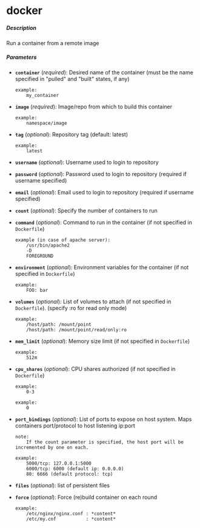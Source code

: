 # docker


##### Description
Run a container from a remote image

##### Parameters

*   **`container`** (*required*): Desired name of the container (must be the name specified in "pulled" and "built" states, if any)

		example:
			my_container

*   **`image`** (*required*): Image/repo from which to build this container

		example:
			namespace/image

*   **`tag`** (*optional*): Repository tag (default: latest)

		example:
			latest

*   **`username`** (*optional*): Username used to login to repository

*   **`password`** (*optional*): Password used to login to repository (required if username specified)

*   **`email`** (*optional*): Email used to login to repository (required if username specified)

*   **`count`** (*optional*): Specify the number of containers to run

*   **`command`** (*optional*): Command to run in the container (if not specified in `Dockerfile`)

		example (in case of apache server):
			/usr/bin/apache2
			-D
			FOREGROUND

*   **`environment`** (*optional*): Environment variables for the container (if not specified in `Dockerfile`)

		example:
			FOO: bar

*   **`volumes`** (*optional*): List of volumes to attach (if not specified in `Dockerfile`). (specify :ro for read only mode)

		example:
			/host/path: /mount/point
			/host/path: /mount/point/read/only:ro

*   **`mem_limit`** (*optional*): Memory size limit (if not specified in `Dockerfile`)

		example:
			512m

*   **`cpu_shares`** (*optional*): CPU shares authorized (if not specified in `Dockerfile`)

		example:
			0-3

		example:
			0

*   **`port_bindings`** (*optional*): List of ports to expose on host system. Maps containers port/protocol to host listening ip:port

		note:
			If the count parameter is specified, the host port will be incremented by one on each.

		example:
			5000/tcp: 127.0.0.1:5000
			6000/tcp: 6000 (default ip: 0.0.0.0)
			80: 6666 (default protocol: tcp)

*   **`files`** (*optional*): list of persistent files

*   **`force`** (*optional*): Force (re)build container on each round

		example:
			/etc/nginx/nginx.conf : *content*
			/etc/my.cnf           : *content*
				